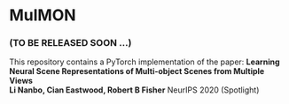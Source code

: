# MulMON

### (TO BE RELEASED SOON ...)

This repository contains a PyTorch implementation of the paper: 
**Learning Neural Scene Representations of Multi-object Scenes from Multiple Views  
Li Nanbo, Cian Eastwood, Robert B Fisher**
NeurIPS 2020 (Spotlight)

